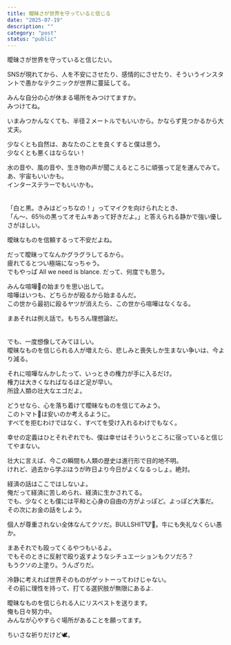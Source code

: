 ```yaml
---
title: 曖昧さが世界を守っていると信じる
date: "2025-07-19"
description: ""
category: "post"
status: "public"
---
```


曖昧さが世界を守っていると信じたい。　　
  
  
SNSが現れてから、人を不安にさせたり、感情的にさせたり、そういうインスタントで愚かなテクニックが世界に蔓延してる。　　

みんな自分の心が休まる場所をみつけてますか。  
みつけてね。  
  
いまみつかんなくても、半径２メートルでもいいから。かならず見つかるから大丈夫。  
  
少なくとも自然は、あなたのことを良くすると僕は思う。  
少なくとも悪くはならない！  
  
水の音や、風の音や、生き物の声が聞こえるところに頑張って足を運んでみて。  
あ、宇宙もいいかも。  
インターステラーでもいいかも。  
  　
    
「白と黒。きみはどっちなの！」ってマイクを向けられたとき、  
「ん〜、65％の黒ってオモムキあって好きだよ。」と答えられる静かで強い優しさがほしい。  
  
曖昧なものを信頼するって不安だよね。  
  
だって曖昧ってなんかグラグラしてるから。  
疲れてるとつい極端になっちゃう。  
でもやっぱ All we need is blance. だって、何度でも思う。  
  
  
みんな喧嘩👊の始まりを思い出して。  
喧嘩はいつも、どちらかが殴るから始まるんだ。  
この世から最初に殴るヤツが消えたら、この世から喧嘩はなくなる。  
  
まあそれは例え話で。もちろん理想論だ。  
  　
  
でも、一度想像してみてほしい。  
曖昧なものを信じられる人が増えたら、悲しみと喪失しか生まない争いは、今より減る。  
  
  
それに喧嘩なんかしたって、いっときの権力が手に入るだけ。  
権力は大きくなればなるほど足が早い。  
所詮人類の壮大なエゴだよ。  
  
  
どうせなら、心を落ち着けて曖昧なものを信じてみよう。  
このトマト🍅は安いのか考えるように。  
すべてを拒むわけではなく、すべてを受け入れるわけでもなく。  
  
幸せの定義はひとそれぞれでも、僕は幸せはそういうところに宿っていると信じてやまない。  
  
壮大に言えば、今この瞬間も人類の歴史は進行形で目的地不明。  
けれど、過去から学ぶほうが昨日より今日がよくなるっしょ。絶対。  
  
経済の話はここではしないよ。  
俺だって経済に苦しめられ、経済に生かされてる。  
でも、少なくとも僕には平和と心身の自由の方がよっぽど。よっぽど大事だ。  
その次にお金の話をしよう。  
  
個人が尊重されない全体なんてクソだ。BULLSHIT🐮💩。牛にも失礼なくらい愚か。  

まあそれでも殴ってくるやつもいるよ。  
でもそのときに反射で殴り返すようなシチュエーションもクソだろ？  
もうクソの上塗り。うんざりだ。  
    
冷静に考えれば世界そのものがゲットーってわけじゃない。  
その前に理性を持って、打てる選択肢が無限にあるよ.  
  
  
曖昧なものを信じられる人にリスペストを送ります。  
俺も日々努力中。  
みんなが心やすらぐ場所があることを願ってます。  
  
ちいさな祈りだけど🕊️。


